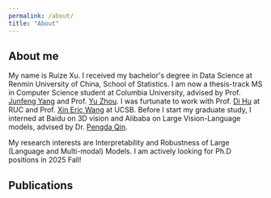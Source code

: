 ```yaml
---
permalink: /about/
title: "About"
---
```

## About me

My name is Ruize Xu. I received my bachelor's degree in Data Science at Renmin University of China, School of Statistics. I am now a thesis-track MS in Computer Science student at Columbia University, advised by Prof. [Junfeng Yang](https://www.cs.columbia.edu/~junfeng/) and Prof. [Yu Zhou](https://www.cs.columbia.edu/~zhouyu/). I was furtunate to work with Prof. [Di Hu](https://dtaoo.github.io/) at RUC and Prof. [Xin Eric Wang](https://eric-xw.github.io/) at UCSB. Before I start my graduate study, I interned at Baidu on 3D vision and Alibaba on Large Vision-Language models, advised by Dr. [Pengda Qin](https://scholar.google.com/citations?user=n7bubTwAAAAJ&hl=en). 

My research interests are Interpretability and Robustness of Large (Language and Multi-modal) Models. I am actively looking for Ph.D positions in 2025 Fall!

## Publications


<script src="https://bibbase.org/show?bib=https://rick-xu315.github.io/assets/pub.bib&jsonp=1"></script>

